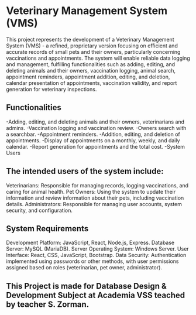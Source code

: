 # Veterinary Management System (VMS)
This project represents the development of a Veterinary Management System (VMS) - a refined, proprietary version focusing on efficient and accurate records of small pets and their owners, particularly concerning vaccinations and appointments. The system will enable reliable data logging and management, fulfilling functionalities such as adding, editing, and deleting animals and their owners, vaccination logging, animal search, appointment reminders, appointment addition, editing, and deletion, calendar presentation of appointments, vaccination validity, and report generation for veterinary inspections.

## Functionalities
-Adding, editing, and deleting animals and their owners, veterinarians and admins.
-Vaccination logging and vaccination review.
-Owners search with a searchbar.
-Appointment reminders.
-Addition, editing, and deletion of appointments.
-Display of appointments on a monthly, weekly, and daily calendar.
-Report generation for appointments and the total cost.
-System Users

## The intended users of the system include:

Veterinarians: Responsible for managing records, logging vaccinations, and caring for animal health.
Pet Owners: Using the system to update their information and review information about their pets, including vaccination details.
Administrators: Responsible for managing user accounts, system security, and configuration.

## System Requirements
Development Platform: JavaScript, React, Node.js, Express.
Database Server: MySQL (MariaDB).
Server Operating System: Windows Server.
User Interface: React, CSS, JavaScript, Bootstrap.
Data Security: Authentication implemented using passwords or other methods, with user permissions assigned based on roles (veterinarian, pet owner, administrator).

## This Project is made for Database Design & Development Subject at Academia VSS teached by teacher S. Zorman.
